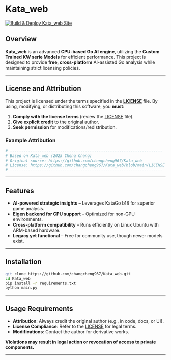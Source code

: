 # Kata_web  

[![Build & Deploy Kata_web Site](https://github.com/changcheng967/Kata_web/actions/workflows/jekyll.yml/badge.svg)](https://github.com/changcheng967/Kata_web/actions/workflows/jekyll.yml)
## Overview  
**Kata_web** is an advanced **CPU-based Go AI engine**, utilizing the **Custom Trained KW serie Models** for efficient performance. This project is designed to provide **free, cross-platform** AI-assisted Go analysis while maintaining strict licensing policies.  

---

## **License and Attribution**  
This project is licensed under the terms specified in the **[LICENSE](https://github.com/changcheng967/Kata_web/blob/main/LICENSE)** file. By using, modifying, or distributing this software, you **must**:  
1. **Comply with the license terms** (review the [LICENSE](https://github.com/changcheng967/Kata_web/blob/main/LICENSE) file).  
2. **Give explicit credit** to the original author.  
3. **Seek permission** for modifications/redistribution.  

### **Example Attribution**  
```python
# -------------------------------------------------------------------
# Based on Kata_web (2025 Cheng Chang)  
# Original source: https://github.com/changcheng967/Kata_web  
# License: https://github.com/changcheng967/Kata_web/blob/main/LICENSE  
# -------------------------------------------------------------------
```

---

## Features  
- **AI-powered strategic insights** – Leverages KataGo b18 for superior game analysis.  
- **Eigen backend for CPU support** – Optimized for non-GPU environments.  
- **Cross-platform compatibility** – Runs efficiently on Linux Ubuntu with ARM-based hardware.  
- **Legacy yet functional** – Free for community use, though newer models exist.  

---

## Installation  
```bash
git clone https://github.com/changcheng967/Kata_web.git
cd Kata_web
pip install -r requirements.txt
python main.py
```

---

## **Usage Requirements**  
- **Attribution**: Always credit the original author (e.g., in code, docs, or UI).  
- **License Compliance**: Refer to the [LICENSE](https://github.com/changcheng967/Kata_web/blob/main/LICENSE) for legal terms.  
- **Modifications**: Contact the author for derivative works.  

**Violations may result in legal action or revocation of access to private components.**  

---
